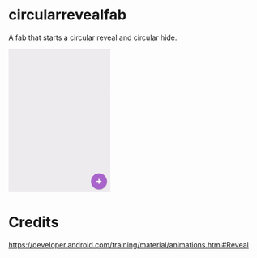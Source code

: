 # circularrevealfab
A fab that starts a circular reveal and circular hide.

![Demo](images/circular_reveal_fab.gif)

# Credits
https://developer.android.com/training/material/animations.html#Reveal
